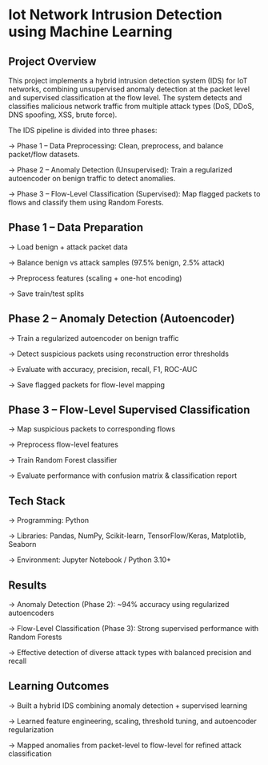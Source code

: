 # Iot Network Intrusion Detection using Machine Learning

## Project Overview

This project implements a hybrid intrusion detection system (IDS) for IoT networks, combining unsupervised anomaly detection at the packet level and supervised classification at the flow level. The system detects and classifies malicious network traffic from multiple attack types (DoS, DDoS, DNS spoofing, XSS, brute force).

The IDS pipeline is divided into three phases:

-> Phase 1 – Data Preprocessing: Clean, preprocess, and balance packet/flow datasets.

-> Phase 2 – Anomaly Detection (Unsupervised): Train a regularized autoencoder on benign traffic to detect anomalies.

-> Phase 3 – Flow-Level Classification (Supervised): Map flagged packets to flows and classify them using Random Forests.

## Phase 1 – Data Preparation

-> Load benign + attack packet data

-> Balance benign vs attack samples (97.5% benign, 2.5% attack)

-> Preprocess features (scaling + one-hot encoding)

-> Save train/test splits

## Phase 2 – Anomaly Detection (Autoencoder)

-> Train a regularized autoencoder on benign traffic

-> Detect suspicious packets using reconstruction error thresholds

-> Evaluate with accuracy, precision, recall, F1, ROC-AUC

-> Save flagged packets for flow-level mapping

## Phase 3 – Flow-Level Supervised Classification

-> Map suspicious packets to corresponding flows

-> Preprocess flow-level features

-> Train Random Forest classifier

-> Evaluate performance with confusion matrix & classification report

## Tech Stack

-> Programming: Python

-> Libraries: Pandas, NumPy, Scikit-learn, TensorFlow/Keras, Matplotlib, Seaborn

-> Environment: Jupyter Notebook / Python 3.10+

## Results

-> Anomaly Detection (Phase 2): ~94% accuracy using regularized autoencoders

-> Flow-Level Classification (Phase 3): Strong supervised performance with Random Forests

-> Effective detection of diverse attack types with balanced precision and recall

## Learning Outcomes

-> Built a hybrid IDS combining anomaly detection + supervised learning

-> Learned feature engineering, scaling, threshold tuning, and autoencoder regularization

-> Mapped anomalies from packet-level to flow-level for refined attack classification

